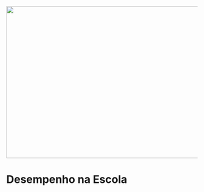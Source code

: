 <img style="width:1000px;height:400px" src="https://images.pexels.com/photos/7096/people-woman-coffee-meeting.jpg?auto=compress&cs=tinysrgb&w=1260&h=750&dpr=1">


# Desempenho na Escola
